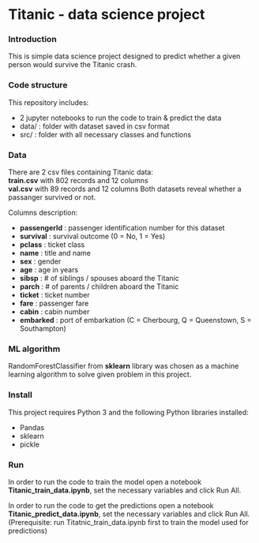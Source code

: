 # Titanic - data science project 

### Introduction
This is simple data science project designed to predict whether a given person would survive the Titanic crash.

### Code structure
This repository includes:
- 2 jupyter notebooks to run the code to train & predict the data
- data/ : folder with dataset saved in csv format
- src/ : folder with all necessary classes and functions

### Data
There are 2 csv files containing Titanic data:<br>
__train.csv__ with 802 records and 12 columns <br>
__val.csv__ with 89 records and 12 columns
Both datasets reveal whether a passanger survived or not.
<br>

Columns description:
- __passengerId__ : passenger identification number for this dataset
- __survival__ : survival outcome (0 = No, 1 = Yes)
- __pclass__ : ticket class
- __name__ : title and name
- __sex__ :	gender
- __age__ :	age in years	
- __sibsp__ : # of siblings / spouses aboard the Titanic	
- __parch__	: # of parents / children aboard the Titanic	
- __ticket__ : ticket number	
- __fare__ : passenger fare	
- __cabin__ : cabin number	
- __embarked__ : port of embarkation (C = Cherbourg, Q = Queenstown, S = Southampton)

### ML algorithm
RandomForestClassifier from __sklearn__ library was chosen as a machine learning algorithm to solve given problem in this project.

### Install
This project requires Python 3 and the following Python libraries installed:
- Pandas
- sklearn
- pickle

### Run
In order to run the code to train the model open a notebook __Titanic_train_data.ipynb__, set the necessary variables and click Run All.<br>

In order to run the code to get the predictions open a notebook __Titanic_predict_data.ipynb__, set the necessary variables and click Run All. (Prerequisite: run Titatnic_train_data.ipynb first to train the model used for predictions)